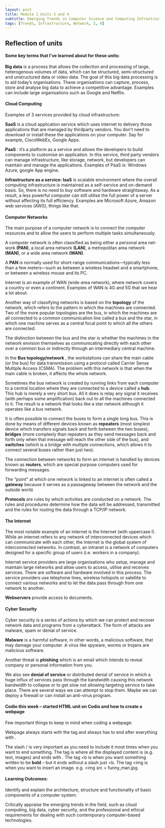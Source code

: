 ```yaml
---
layout: post
title: Module 1 Units 3 and 4
subtitle: Emerging Trends in Computer Science and Computing Infrastructure and Network
tags: [Trends, Infrastructure, Network, 3, 4]
---
```


## Reflection of units

#### Some key terms that I’ve learned about for these units:

**Big data** is a process that allows the collection and processing of large, heterogenous volumes of data, which can be structured, semi-structured and unstructured data or video data. The goal of this big data processing is to aid today’s organisations. These organisations can capture, process, store and analyse big data to achieve a competitive advantage. Examples can include large organisations such as Google and Netflix.


#### Cloud Computing
Examples of 3 services provided by cloud infrastructure:

**SaaS** is a cloud application service which uses internet to delivery those applications that are managed by thirdparty vendors. You don’t need to download or install these the applications on your computer. Say for example, CiscoWebEx, Google Apps.

**PaaS** : it’s a platform as a service and allows the developers to build components to customise an application. In this service, third party vendors can manage infrastructure, like storage, network, but developers can maintain and manage the applications. Examples of PaaS is: Windows Azure, google App engine.

**Infrastructure as a service: IaaS** is scalable environment where the overall computing infrastructure is maintained as a self-service and on-demand basis. So, there is no need to buy software and hardware straightaway. As a result, a less powerful computer can still utilise the full power of a server without affecting its full efficiency. Examples are Microsoft Azure, Amazon web services (AWS), things like that.

#### Computer Networks
The main purpose of a computer network is to connect the computer resources and to allow the users to perform multiple tasks simultaneously.

A computer network is often classified as being either a personal area net-work **(PAN)**, a local area network **(LAN)**, a metropolitan area network **(MAN)**, or a wide area network **(WAN)**.

A **PAN** is normally used for short-range communications—typically less than a few meters—such as between a wireless headset and a smartphone, or between a wireless mouse and its PC.

Internet is an example of WAN (wide-area network), where network covers a country or even a continent. Examples of WAN is 4G and 5G that we hear a lot about.

Another way of classifying networks is based on the **topology** of the network, which refers to the pattern in which the machines are connected. Two of the more popular topologies are the bus, in which the machines are all connected to a common communication line called a bus and the star, in which one machine serves as a central focal point to which all the others are connected.

The distinction between the bus and the star is whether the machines in the network envision themselves as communicating directly with each other over a common bus or indirectly through an intermediary central machine.

In the **Bus topology/network** , the workstations can share the main cable (or the bus) for data transmission using a protocol called Carrier Sense Multiple Access (CSMA). The problem with this network is that when the main cable is broken, it affects the whole network.

Sometimes the bus network is created by running links from each computer to a central location where they are connected to a device called a **hub**. This hub is merely a very short bus. All it does is relay any signal it receives (with perhaps some amplification) back out to all the machines connected to it. The result is a network that looks like a star network although it operates like a bus network.

It is often possible to connect the buses to form a single long bus. This is done by means of different devices known as **repeaters** (most simplest device which transfers signals back and forth between the two buses), **bridges** (more complexly than repeaters as they send messages back and forth only when that message will reach the other side of the bus), and **switches** (which is a bridge with multiple connections, which allows it to connect several buses rather than just two).

The connection between networks to form an internet is handled by devices known as **routers**, which are special purpose computers used for forwarding messages.

The “point” at which one network is linked to an internet is often called a **gateway** because it serves as a passageway between the network and the outside world.

**Protocols** are rules by which activities are conducted on a network. The rules and procedures determine how the data will be addressed, transmitted and the rules for routing the data through a TCP/IP network.


#### The Internet
The most notable example of an internet is the Internet (with uppercase I). While an internet refers to any network of interconnected devices which can communicate with each other, the Internet is the global system of interconnected networks. In contrast, an intranet is a network of computers designed for a specific group of users (i.e. workers in a company).

Internet service providers are large organisations who setup, manage and maintain large networks and allow users to access, utilise and receives services. There are software and hardware involved in this process. The service providers use telephone lines, wireless hotspots or satellite to connect various networks and to let the data pass through from one network to another.

**Webservers** provide access to documents.


#### Cyber Security
Cyber security is a series of actions by which we can protect and recover network data and programs from a cyberattack. The form of attacks are malware, spam or denial of service.

**Malware** is a harmful software, in other words, a malicious software, that may damage your computer. A virus like spyware, worms or trojans are malicious software.

Another threat is **phishing** which is an email which intends to reveal company or personal information from you.

We also see **denial of service** or distributed denial of service in which a huge influx of services pass through the bandwidth causing this network bandwidth to collapse or to get slow not allowing targeting service to take place. There are several ways we can attempt to stop them. Maybe we can deploy a firewall or can install an anti-virus program.


#### Codio this week – started HTML unit on Codio and how to create a webpage
Few important things to keep in mind when coding a webpage:

Webpage always starts with the tag <html> and always has to end after everything with </html>.

The slash / is very important as you need to include it most times when you want to end something.
The tag <body> is where all the displayed content is (e.g. text, images) and ends with </body>.
The tag <b is when you want something written to be **bold** – but it ends without a slash just <b.
The tag <img is when you want to insert an image.                     e.g. <img src = funny_man.jpg.





#### Learning Outcomes:

Identify and explain the architecture, structure and functionality of basic components of a computer system.

Critically appraise the emerging trends in the field, such as cloud computing, big data, cyber security, and the professional and ethical requirements for dealing with such contemporary computer-based technologies.
